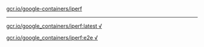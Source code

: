 [gcr.io/google-containers/iperf](https://hub.docker.com/r/sqeven/iperf/tags/) 

----
[gcr.io/google_containers/iperf:latest √](https://hub.docker.com/r/sqeven/iperf/tags/)

[gcr.io/google_containers/iperf:e2e √](https://hub.docker.com/r/sqeven/iperf/tags/)

